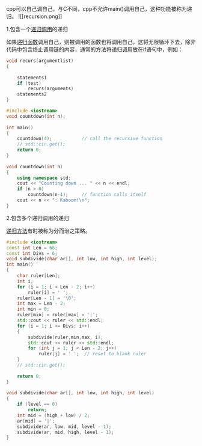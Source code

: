 cpp可以自己调自己，与C不同，cpp不允许main()调用自己，这种功能被称为递归。
![[recursion.png]]

1.包含一个[递归调用](https://so.csdn.net/so/search?q=%E9%80%92%E5%BD%92%E8%B0%83%E7%94%A8&spm=1001.2101.3001.7020)的递归

如果[递归函数](https://so.csdn.net/so/search?q=%E9%80%92%E5%BD%92%E5%87%BD%E6%95%B0&spm=1001.2101.3001.7020)调用自己，则被调用的函数也将调用自己，这将无限循环下去，除非代码中包含终止调用链的内容，通常的方法将递归调用放在if语句中，例如：
```cpp
void recurs(argumentlist)
{
 
    statements1
    if (test)
        recurs(arguments)
    statements2
}
```
```cpp
#include <iostream>
void countdown(int n);
 
int main()
{
    countdown(4);           // call the recursive function
    // std::cin.get();
    return 0;
}
 
void countdown(int n)
{
    using namespace std;
    cout << "Counting down ... " << n << endl;
    if (n > 0)
        countdown(n-1);     // function calls itself
    cout << n << ": Kaboom!\n";
}
```

2.包含多个递归调用的递归

[递归方法](https://so.csdn.net/so/search?q=%E9%80%92%E5%BD%92%E6%96%B9%E6%B3%95&spm=1001.2101.3001.7020)有时被称为分而治之策略。

```cpp
#include <iostream>
const int Len = 66;
const int Divs = 6;
void subdivide(char ar[], int low, int high, int level);
int main()
{
    char ruler[Len];
    int i;
    for (i = 1; i < Len - 2; i++)
        ruler[i] = ' ';
    ruler[Len - 1] = '\0';
    int max = Len - 2;
    int min = 0;
    ruler[min] = ruler[max] = '|';
    std::cout << ruler << std::endl;
    for (i = 1; i <= Divs; i++)
    {
        subdivide(ruler,min,max, i);
        std::cout << ruler << std::endl;
        for (int j = 1; j < Len - 2; j++)
            ruler[j] = ' ';  // reset to blank ruler
    }
    // std::cin.get();
 
    return 0;
}
 
void subdivide(char ar[], int low, int high, int level)
{
    if (level == 0)
        return;
    int mid = (high + low) / 2;
    ar[mid] = '|';
    subdivide(ar, low, mid, level - 1);
    subdivide(ar, mid, high, level - 1); 
}
```